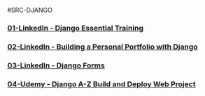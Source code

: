 #SRC-DJANGO

### [01-LinkedIn - Django Essential Training](https://github.com/omeatai/src-AI-Software/blob/main/src-django/01-LinkedIn-Django-Essential.md)
### [02-LinkedIn - Building a Personal Portfolio with Django](https://github.com/omeatai/src-AI-Software/blob/main/src-django/02-LinkedIn-Django-Personal-Portfolio.md)
### [03-LinkedIn - Django Forms](https://github.com/omeatai/src-AI-Software/blob/main/src-django/03-LinkedIn-Django-Forms.md)
### [04-Udemy - Django A-Z Build and Deploy Web Project](https://github.com/omeatai/src-AI-Software/blob/main/src-django/04-Udemy-Django-A-Z.md)




